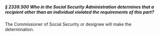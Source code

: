 ##### § 2339.500 Who in the Social Security Administration determines that a recipient other than an individual violated the requirements of this part? #####

The Commissioner of Social Security or designee will make the determination.
